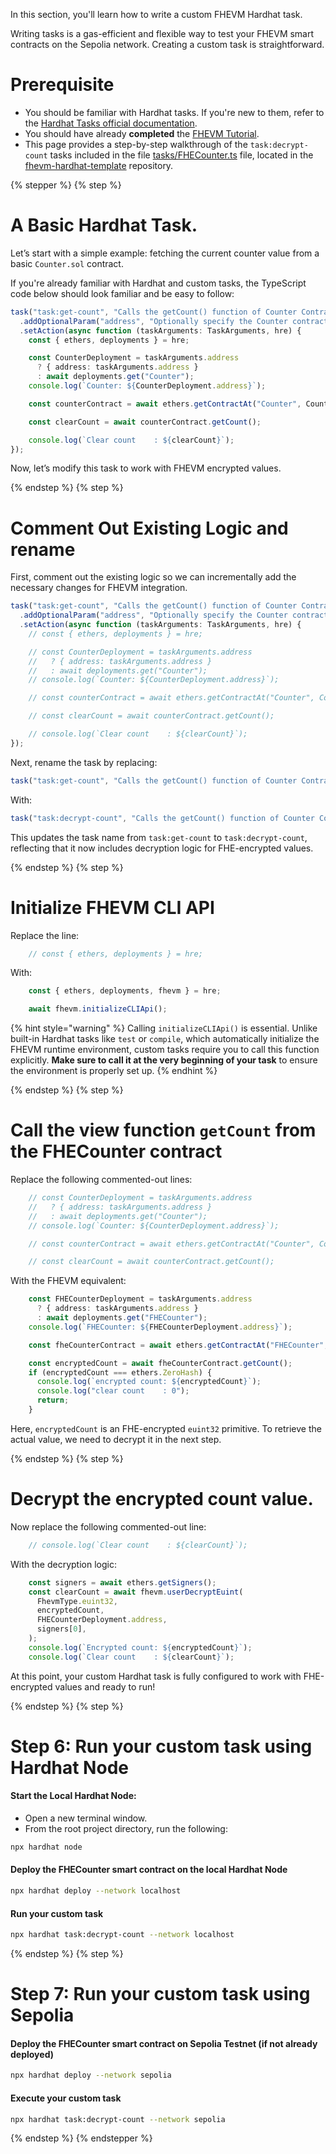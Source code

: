 In this section, you'll learn how to write a custom FHEVM Hardhat task.

Writing tasks is a gas-efficient and flexible way to test your FHEVM smart contracts on the Sepolia network. Creating a custom task is straightforward.

# Prerequisite

- You should be familiar with Hardhat tasks. If you're new to them, refer to the [Hardhat Tasks official documentation](https://hardhat.org/hardhat-runner/docs/guides/tasks#writing-tasks).
- You should have already **completed** the [FHEVM Tutorial](https://docs.zama.ai/protocol/solidity-guides/getting-started/setup).
- This page provides a step-by-step walkthrough of the `task:decrypt-count` tasks included in the file [tasks/FHECounter.ts](https://github.com/zama-ai/fhevm-hardhat-template/blob/main/tasks/FHECounter.ts) file, located in the [fhevm-hardhat-template](https://github.com/zama-ai/fhevm-hardhat-template) repository.

{% stepper %}
{% step %}

# A Basic Hardhat Task.

Let’s start with a simple example: fetching the current counter value from a basic `Counter.sol` contract.

If you're already familiar with Hardhat and custom tasks, the TypeScript code below should look familiar and be easy to follow:

```ts
task("task:get-count", "Calls the getCount() function of Counter Contract")
  .addOptionalParam("address", "Optionally specify the Counter contract address")
  .setAction(async function (taskArguments: TaskArguments, hre) {
    const { ethers, deployments } = hre;

    const CounterDeployment = taskArguments.address
      ? { address: taskArguments.address }
      : await deployments.get("Counter");
    console.log(`Counter: ${CounterDeployment.address}`);

    const counterContract = await ethers.getContractAt("Counter", CounterDeployment.address);

    const clearCount = await counterContract.getCount();

    console.log(`Clear count    : ${clearCount}`);
});
```

Now, let’s modify this task to work with FHEVM encrypted values.

{% endstep %}
{% step %}

# Comment Out Existing Logic and rename

First, comment out the existing logic so we can incrementally add the necessary changes for FHEVM integration.

```ts
task("task:get-count", "Calls the getCount() function of Counter Contract")
  .addOptionalParam("address", "Optionally specify the Counter contract address")
  .setAction(async function (taskArguments: TaskArguments, hre) {
    // const { ethers, deployments } = hre;

    // const CounterDeployment = taskArguments.address
    //   ? { address: taskArguments.address }
    //   : await deployments.get("Counter");
    // console.log(`Counter: ${CounterDeployment.address}`);

    // const counterContract = await ethers.getContractAt("Counter", CounterDeployment.address);

    // const clearCount = await counterContract.getCount();

    // console.log(`Clear count    : ${clearCount}`);
});
```

Next, rename the task by replacing:

```ts
task("task:get-count", "Calls the getCount() function of Counter Contract")
```

With:

```ts
task("task:decrypt-count", "Calls the getCount() function of Counter Contract")
```

This updates the task name from `task:get-count` to `task:decrypt-count`, reflecting that it now includes decryption logic for FHE-encrypted values.

{% endstep %}
{% step %}

# Initialize FHEVM CLI API

Replace the line:

```ts
    // const { ethers, deployments } = hre;
```

With:

```ts
    const { ethers, deployments, fhevm } = hre;

    await fhevm.initializeCLIApi();
```

{% hint style="warning" %}
Calling `initializeCLIApi()` is essential. Unlike built-in Hardhat tasks like `test` or `compile`, which automatically initialize the FHEVM runtime environment, custom tasks require you to call this function explicitly.
**Make sure to call it at the very beginning of your task** to ensure the environment is properly set up.
{% endhint %}

{% endstep %}
{% step %}

# Call the view function `getCount` from the FHECounter contract

Replace the following commented-out lines:

```ts
    // const CounterDeployment = taskArguments.address
    //   ? { address: taskArguments.address }
    //   : await deployments.get("Counter");
    // console.log(`Counter: ${CounterDeployment.address}`);

    // const counterContract = await ethers.getContractAt("Counter", CounterDeployment.address);

    // const clearCount = await counterContract.getCount();
```

With the FHEVM equivalent:

```ts
    const FHECounterDeployment = taskArguments.address
      ? { address: taskArguments.address }
      : await deployments.get("FHECounter");
    console.log(`FHECounter: ${FHECounterDeployment.address}`);

    const fheCounterContract = await ethers.getContractAt("FHECounter", FHECounterDeployment.address);

    const encryptedCount = await fheCounterContract.getCount();
    if (encryptedCount === ethers.ZeroHash) {
      console.log(`encrypted count: ${encryptedCount}`);
      console.log("clear count    : 0");
      return;
    }
```

Here, `encryptedCount` is an FHE-encrypted `euint32` primitive. To retrieve the actual value, we need to decrypt it in the next step.

{% endstep %}
{% step %}

# Decrypt the encrypted count value.

Now replace the following commented-out line:

```ts
    // console.log(`Clear count    : ${clearCount}`);
```

With the decryption logic:

```ts
    const signers = await ethers.getSigners();
    const clearCount = await fhevm.userDecryptEuint(
      FhevmType.euint32,
      encryptedCount,
      FHECounterDeployment.address,
      signers[0],
    );
    console.log(`Encrypted count: ${encryptedCount}`);
    console.log(`Clear count    : ${clearCount}`);
```

At this point, your custom Hardhat task is fully configured to work with FHE-encrypted values and ready to run!

{% endstep %}
{% step %}

# Step 6: Run your custom task using Hardhat Node

#### Start the Local Hardhat Node:

- Open a new terminal window.
- From the root project directory, run the following:

```sh
npx hardhat node
```

#### Deploy the FHECounter smart contract on the local Hardhat Node

```sh
npx hardhat deploy --network localhost
```

#### Run your custom task

```sh
npx hardhat task:decrypt-count --network localhost
```

{% endstep %}
{% step %}

# Step 7: Run your custom task using Sepolia

#### Deploy the FHECounter smart contract on Sepolia Testnet (if not already deployed)

```sh
npx hardhat deploy --network sepolia
```

#### Execute your custom task

```sh
npx hardhat task:decrypt-count --network sepolia
```

{% endstep %}
{% endstepper %}



